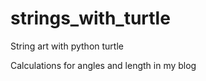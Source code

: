 # strings_with_turtle
String art with python turtle


Calculations for angles and length in my blog
